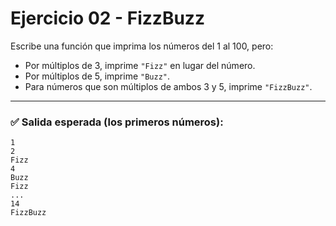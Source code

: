 # Ejercicio 02 - FizzBuzz

Escribe una función que imprima los números del 1 al 100, pero:

- Por múltiplos de 3, imprime `"Fizz"` en lugar del número.
- Por múltiplos de 5, imprime `"Buzz"`.
- Para números que son múltiplos de ambos 3 y 5, imprime `"FizzBuzz"`.

---

### ✅ Salida esperada (los primeros números):

```
1
2
Fizz
4
Buzz
Fizz
...
14
FizzBuzz
```
